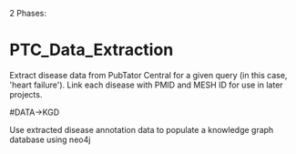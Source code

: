 2 Phases:

# PTC_Data_Extraction
Extract disease data from PubTator Central for a given query (in this case, 'heart failure'). Link each disease with PMID and MESH ID for use in later projects.


#DATA->KGD

Use extracted disease annotation data to populate a knowledge graph database using neo4j
